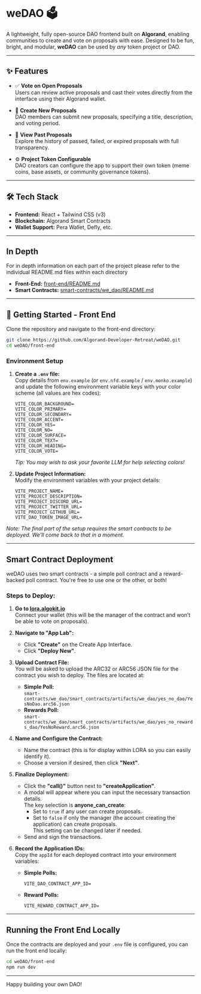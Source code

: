 

# weDAO 🗳️

A lightweight, fully open-source DAO frontend built on **Algorand**, enabling communities to create and vote on proposals with ease. Designed to be fun, bright, and modular, **weDAO** can be used by *any* token project or DAO.

---

## ✨ Features

- ✅ **Vote on Open Proposals**  
  Users can review active proposals and cast their votes directly from the interface using their Algorand wallet.

- 📝 **Create New Proposals**  
  DAO members can submit new proposals, specifying a title, description, and voting period.

- 📜 **View Past Proposals**  
  Explore the history of passed, failed, or expired proposals with full transparency.

- ⚙️ **Project Token Configurable**  
  DAO creators can configure the app to support their own token (meme coins, base assets, or community governance tokens).

---

## 🛠️ Tech Stack

- **Frontend:** React + Tailwind CSS (v3)
- **Blockchain:** Algorand Smart Contracts
- **Wallet Support:** Pera Wallet, Defly, etc.

---

## In Depth
For in depth information on each part of the project please refer to the individual README.md files within each directory
- **Front-End:** [front-end/README.md](./front-end/README.md)
- **Smart Contracts:** [smart-contracts/we_dao/README.md](./smart-contracts/we_dao/README.md)

---

## 🚀 Getting Started - Front End

Clone the repository and navigate to the front-end directory:

```bash
git clone https://github.com/Algorand-Developer-Retreat/weDAO.git
cd weDAO/front-end
```

### Environment Setup

1. **Create a `.env` file:**  
   Copy details from `env.example` (or `env.nfd.example` / `env.monko.example`) and update the following environment variable keys with your color scheme (all values are hex codes):

   ```env
   VITE_COLOR_BACKGROUND=
   VITE_COLOR_PRIMARY=
   VITE_COLOR_SECONDARY=
   VITE_COLOR_ACCENT=
   VITE_COLOR_YES=
   VITE_COLOR_NO=
   VITE_COLOR_SURFACE=
   VITE_COLOR_TEXT=
   VITE_COLOR_HEADING=
   VITE_COLOR_VOTE=
   ```

   *Tip: You may wish to ask your favorite LLM for help selecting colors!*

2. **Update Project Information:**  
   Modify the environment variables with your project details:

   ```env
   VITE_PROJECT_NAME=
   VITE_PROJECT_DESCRIPTION=
   VITE_PROJECT_DISCORD_URL=
   VITE_PROJECT_TWITTER_URL=
   VITE_PROJECT_GITHUB_URL=
   VITE_DAO_TOKEN_IMAGE_URL=
   ```

*Note: The final part of the setup requires the smart contracts to be deployed. We'll come back to that in a moment.*

---

## Smart Contract Deployment

weDAO uses two smart contracts - a simple poll contract and a reward-backed poll contract. You're free to use one or the other, or both!

### Steps to Deploy:

1. **Go to [lora.algokit.io](https://lora.algokit.io)**  
   Connect your wallet (this will be the manager of the contract and won’t be able to vote on proposals).

2. **Navigate to "App Lab":**  
   - Click **"Create"** on the Create App Interface.
   - Click **"Deploy New"**.

3. **Upload Contract File:**  
   You will be asked to upload the ARC32 or ARC56 JSON file for the contract you wish to deploy. The files are located at:
   
   - **Simple Poll:**  
     `smart-contracts/we_dao/smart_contracts/artifacts/we_dao/yes_no_dao/YesNoDao.arc56.json`
   - **Rewards Poll:**  
     `smart-contracts/we_dao/smart_contracts/artifacts/we_dao/yes_no_rewards_dao/YesNoReward.arc56.json`

4. **Name and Configure the Contract:**  
   - Name the contract (this is for display within LORA so you can easily identify it).
   - Choose a version if desired, then click **"Next"**.

5. **Finalize Deployment:**  
   - Click the **"call()"** button next to **"createApplication"**.
   - A modal will appear where you can input the necessary transaction details.  
     The key selection is **anyone_can_create**:  
     - Set to `true` if any user can create proposals.
     - Set to `false` if only the manager (the account creating the application) can create proposals.  
     This setting can be changed later if needed.
   - Send and sign the transactions.

6. **Record the Application IDs:**  
   Copy the `appId` for each deployed contract into your environment variables:

   - **Simple Polls:**  
     ```env
     VITE_DAO_CONTRACT_APP_ID=
     ```
   - **Reward Polls:**  
     ```env
     VITE_REWARD_CONTRACT_APP_ID=
     ```

---

## Running the Front End Locally

Once the contracts are deployed and your `.env` file is configured, you can run the front end locally:

```bash
cd weDAO/front-end
npm run dev
```

---

Happy building your own DAO!

